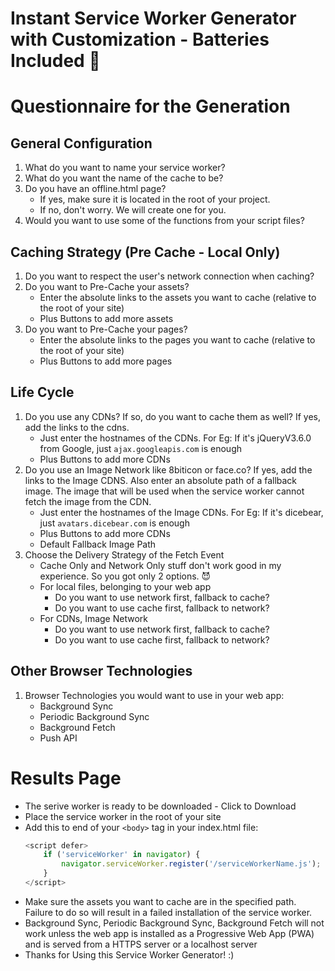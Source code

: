 # Instant Service Worker Generator with Customization - Batteries Included 🔋

# Questionnaire for the Generation

## General Configuration

1. What do you want to name your service worker?
1. What do you want the name of the cache to be?
1. Do you have an offline.html page? 
    - If yes, make sure it is located in the root of your project. 
    - If no, don't worry. We will create one for you.
1. Would you want to use some of the functions from your script files?


## Caching Strategy (Pre Cache - Local Only)

1. Do you want to respect the user's network connection when caching?
1. Do you want to Pre-Cache your assets?
    - Enter the absolute links to the assets you want to cache (relative to the root of your site)
    - Plus Buttons to add more assets
1. Do you want to Pre-Cache your pages?
    - Enter the absolute links to the pages you want to cache (relative to the root of your site)
    - Plus Buttons to add more pages

## Life Cycle

1. Do you use any CDNs? If so, do you want to cache them as well? If yes, add the links to the cdns.
    - Just enter the hostnames of the CDNs. For Eg: If it's jQueryV3.6.0 from Google, just `ajax.googleapis.com` is enough
    - Plus Buttons to add more CDNs
1. Do you use an Image Network like 8biticon or face.co? If yes, add the links to the Image CDNS. Also enter an absolute path of a fallback image. The image that will be used when the service worker cannot fetch the image from the CDN.
    - Just enter the hostnames of the Image CDNs. For Eg: If it's dicebear, just `avatars.dicebear.com` is enough
    - Plus Buttons to add more CDNs
    - Default Fallback Image Path
1. Choose the Delivery Strategy of the Fetch Event 
    - Cache Only and Network Only stuff don't work good in my experience. So you got only 2 options. 😈
    - For local files, belonging to your web app
        - Do you want to use network first, fallback to cache?
        - Do you want to use cache first, fallback to network?
    - For CDNs, Image Network
        - Do you want to use network first, fallback to cache?
        - Do you want to use cache first, fallback to network?

## Other Browser Technologies
1. Browser Technologies you would want to use in your web app:
    - Background Sync
    - Periodic Background Sync
    - Background Fetch
    - Push API



# Results Page
- The serive worker is ready to be downloaded - Click to Download
- Place the service worker in the root of your site
- Add this to end of your `<body>` tag in your index.html file:
    ```js
    <script defer>
        if ('serviceWorker' in navigator) {
            navigator.serviceWorker.register('/serviceWorkerName.js');
        }
    </script>    
    ```
- Make sure the assets you want to cache are in the specified path. Failure to do so will result in a failed installation of the service worker. 
- Background Sync, Periodic Background Sync, Background Fetch will not work unless the web app is installed as a Progressive Web App (PWA) and is served from a HTTPS server or a localhost server
- Thanks for Using this Service Worker Generator! :)